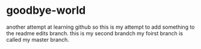 # goodbye-world
another attempt at learning github
so this is my attempt to add something to the readme edits branch. this is my second brandch my foirst branch is called my master branch.
